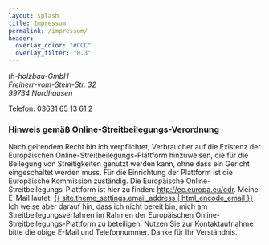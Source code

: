 ```yaml
---
layout: splash
title: Impressum
permalink: /impressum/
header:
  overlay_color: "#CCC"
  overlay_filter: "0.3"
---
```


<address>
th-holzbau-GmbH<br/>
Freiherr-vom-Stein-Str. 32<br/>
99734 Nordhausen<br/>
</address>

Telefon: <a href="tel:+4936316513612">03631 65 13 61 2</a>  

### Hinweis gemäß Online-Streitbeilegungs-Verordnung

Nach geltendem Recht bin ich verpflichtet, Verbraucher auf die Existenz der Europäischen Online-Streitbeilegungs-Plattform hinzuweisen, die für die Beilegung von Streitigkeiten genutzt werden kann, ohne dass ein Gericht eingeschaltet werden muss. Für die Einrichtung der Plattform ist die Europäische Kommission zuständig. Die Europäische Online-Streitbeilegungs-Plattform ist hier zu finden: <a href="http://ec.europa.eu/odr" target="_blank" rel="nofollow">http://ec.europa.eu/odr</a>. Meine E-Mail lautet: <a href="mailto:{{ site.theme_settings.email_address | encode_email }}">{{ site.theme_settings.email_address | html_encode_email }}</a> Ich weise aber darauf hin, dass ich nicht bereit bin, mich am Streitbeilegungsverfahren im Rahmen der Europäischen Online-Streitbeilegungs-Plattform zu beteiligen. Nutzen Sie zur Kontaktaufnahme bitte die obige E-Mail und Telefonnummer. Danke für Ihr Verständnis.
